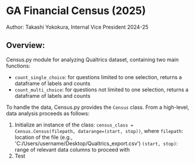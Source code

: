 # GA Financial Census (2025)
Author: Takashi Yokokura, Internal Vice President 2024-25

## Overview: 
Census.py module for analyzing Qualtrics dataset, containing two main functions:
* `count_single_choice`: for questions limited to one selection, returns a dataframe of labels and counts 
* `count_multi_choice`: for questions not limited to one selection, returns a dataframe of labels and counts

To handle the data, Census.py provides the `Census` class. From a high-level, data analysis proceeds as follows:
1. Initialize an instance of the class:
    `census_class = Census.Census(filepath, datarange=(start, stop))`, where
        `filepath`: location of the file (e.g., 'C:/Users/username/Desktop/Qualtrics_export.csv')
        `(start, stop)`: range of relevant data columns to proceed with
2. Test
